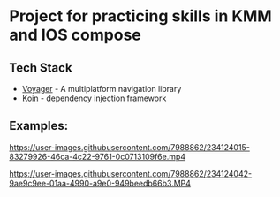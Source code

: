# Project for practicing skills in KMM and IOS compose

## Tech Stack

- [Voyager](https://github.com/adrielcafe/voyager) - A multiplatform navigation library
- [Koin](https://insert-koin.io/) - dependency injection framework

## Examples:

https://user-images.githubusercontent.com/7988862/234124015-83279926-46ca-4c22-9761-0c0713109f6e.mp4

https://user-images.githubusercontent.com/7988862/234124042-9ae9c9ee-01aa-4990-a9e0-949beedb66b3.MP4

